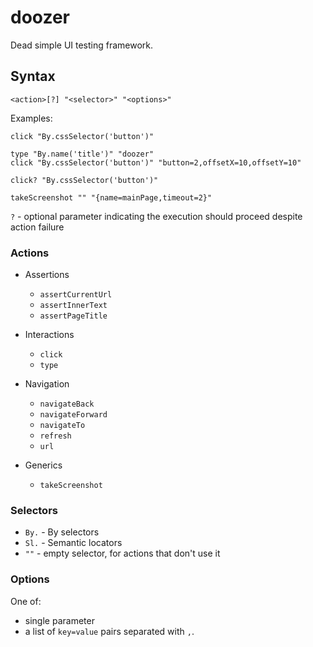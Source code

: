 # doozer
Dead simple UI testing framework.


## Syntax

`<action>[?] "<selector>" "<options>"`

Examples:

```
click "By.cssSelector('button')"

type "By.name('title')" "doozer"
click "By.cssSelector('button')" "button=2,offsetX=10,offsetY=10"

click? "By.cssSelector('button')"

takeScreenshot "" "{name=mainPage,timeout=2}"
```

`?` - optional parameter indicating the execution should proceed despite action failure

### Actions

- Assertions
  - `assertCurrentUrl`
  - `assertInnerText`
  - `assertPageTitle`

- Interactions
  - `click`
  - `type`

- Navigation
  - `navigateBack`
  - `navigateForward`
  - `navigateTo`
  - `refresh`
  - `url`

- Generics
  - `takeScreenshot`

### Selectors

- `By.` - By selectors
- `Sl.` - Semantic locators
- `""` - empty selector, for actions that don't use it


### Options

One of:
- single parameter
- a list of `key=value` pairs separated with `,`.

